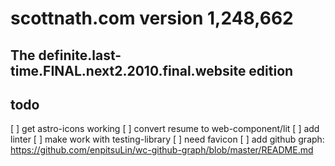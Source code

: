 # scottnath.com version 1,248,662

## The definite.last-time.FINAL.next2.2010.final.website edition

## todo

[ ] get astro-icons working
[ ] convert resume to web-component/lit
[ ] add linter
[ ] make work with testing-library
[ ] need favicon
[ ] add github graph: https://github.com/enpitsuLin/wc-github-graph/blob/master/README.md